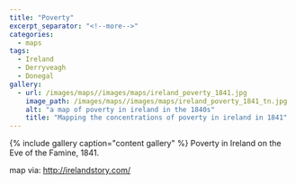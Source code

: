 ```yaml
---
title: "Poverty"
excerpt_separator: "<!--more-->"
categories:
  - maps
tags:
  - Ireland
  - Derryveagh
  - Donegal
gallery:
  - url: /images/maps//images/maps/ireland_poverty_1841.jpg
    image_path: /images/maps//images/maps/ireland_poverty_1841_tn.jpg
    alt: "a map of poverty in ireland in the 1840s"
    title: "Mapping the concentrations of poverty in ireland in 1841"
---
```

{% include gallery caption="content gallery" %}
Poverty in Ireland on the Eve of the Famine, 1841.
<!--more-->
map via: <http://irelandstory.com/>
